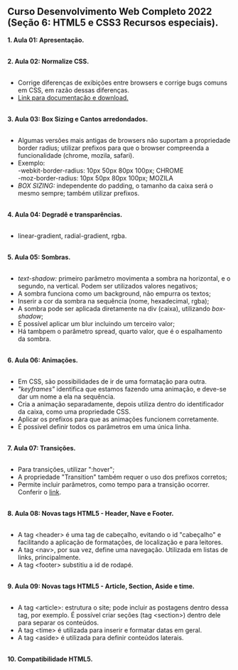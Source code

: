 ## Curso Desenvolvimento Web Completo 2022 (Seção 6: HTML5 e CSS3 Recursos especiais).

<strong>1. Aula 01: Apresentação.<br><br></strong>

<strong>2. Aula 02: Normalize CSS. <br><br></strong>

- Corrige diferenças de exibições entre browsers e corrige bugs comuns em CSS, em razão dessas diferenças.<br>
- <a href="https://necolas.github.io/normalize.css/" target="_blank">Link para documentação e download.</a> <br><br>

<strong>3. Aula 03: Box Sizing e Cantos arredondados. <br><br></strong>

- Algumas versões mais antigas de browsers não suportam a propriedade border radius; utilizar prefixos para que o browser compreenda a funcionalidade (chrome, mozila, safari).<br>
- Exemplo:<br>
  -webkit-border-radius: 10px 50px 80px 100px; CHROME<br>
  -moz-border-radius: 10px 50px 80px 100px; MOZILA<br>
- <em>BOX SIZING:</em> independente do padding, o tamanho da caixa será o mesmo sempre; também utilizar prefixos.<br><br>

<strong>4. Aula 04: Degradê e transparências. <br><br></strong>

- linear-gradient, radial-gradient, rgba. <br><br>

<strong>5. Aula 05: Sombras. <br><br></strong>

- <em>text-shadow:</em> primeiro parâmetro movimenta a sombra na horizontal, e o segundo, na vertical. Podem ser utilizados valores negativos;<br>
- A sombra funciona como um background, não empurra os textos;<br>
- Inserir a cor da sombra na sequência (nome, hexadecimal, rgba);<br>
- A sombra pode ser aplicada diretamente na div (caixa), utilizando <em>box-shadow</em>;<br>
- É possível aplicar um blur incluindo um terceiro valor; <br>
- Há tambpem o parâmetro spread, quarto valor, que é o espalhamento da sombra. <br><br>

<strong>6. Aula 06: Animações. <br><br></strong>

- Em CSS, são possibilidades de ir de uma formatação para outra.<br>
- <em>"keyframes"</em> identifica que estamos fazendo uma animação, e deve-se dar um nome a ela na sequência. <br>
- Cria a animação separadamente, depois utiliza dentro do identificador da caixa, como uma propriedade CSS.<br>
- Aplicar os prefixos para que as animações funcionem corretamente. <br>
- É possivel definir todos os parâmetros em uma única linha. <br><br>

<strong>7. Aula 07: Transições. <br><br></strong>

- Para transições, utilizar ":hover";<br>
- A propriedade "Transition" também requer o uso dos prefixos corretos;<br>
- Permite incluir parâmetros, como tempo para a transição ocorrer. Conferir o <a href="https://www.w3schools.com/css/css3_transitions.asp" target="_blank">link</a>. <br><br>

<strong>8. Aula 08: Novas tags HTML5 - Header, Nave e Footer. <br><br></strong>

- A tag &lt;header&gt; é uma tag de cabeçalho, evitando o id "cabeçalho" e facilitando a aplicação de formatações, de localização e para leitores.<br>
- A tag &lt;nav&gt;, por sua vez, define uma navegação. Utilizada em listas de links, principalmente.<br>
- A tag &lt;footer&gt; substitiu a id de rodapé.<br><br>

<strong>9. Aula 09: Novas tags HTML5 - Article, Section, Aside e time. <br><br></strong>

- A tag &lt;article&gt;: estrutura o site; pode incluir as postagens dentro dessa tag, por exemplo. É possível criar seções (tag &lt;section&gt;) dentro dele para separar os conteúdos.<br>
- A tag &lt;time&gt; é utilizada para inserir e formatar datas em geral.<br>
- A tag &lt;aside&gt; é utilizada para definir conteúdos laterais.<br><br>

<strong>10. Compatibilidade HTML5. <br><br></strong>
